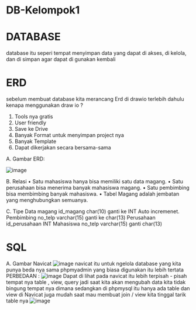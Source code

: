 # DB-Kelompok1

# DATABASE 
database itu seperi tempat menyimpan data yang dapat di akses, di kelola, dan di simpan agar dapat di gunakan kembali 

# ERD 
sebelum membuat database kita merancang Erd di drawio terlebih dahulu
kenapa menggunakan draw io ?
1. Tools nya gratis 
2. User friendly
3. Save ke Drive
4. Banyak Format untuk menyimpan project nya 
5. Banyak Template 
6. Dapat dikerjakan secara bersama-sama 

A. Gambar ERD: 

![image](https://github.com/user-attachments/assets/81f8c7a6-30df-4021-af16-6ed17a41fbf3)

B. Relasi 
•	Satu mahasiswa hanya bisa memiliki satu data magang.
•	Satu perusahaan bisa menerima banyak mahasiswa magang.
•	Satu pembimbing bisa membimbing banyak mahasiswa.
•	Tabel Magang adalah jembatan yang menghubungkan semuanya.

C. Tipe Data 
magang 
id_magang char(10) ganti ke INT Auto incremenet. 
Pembimbing 
no_telp varchar(15) ganti ke char(13) 
Perusahaan 
id_perusahaan INT 
Mahasiswa 
no_telp varchar(15) ganti char(13)

# SQL 
A. Gambar Navicat 
![image](https://github.com/user-attachments/assets/63fdc9f1-fccd-4dde-bf9d-23eae483864f)
navicat itu untuk ngelola database yang kita punya beda nya sama phpmyadmin yang biasa digunakan itu lebih tertata 
PERBEDAAN : 
 ![image](https://github.com/user-attachments/assets/568efd72-7890-419b-b753-83e1eff8bbf1)
Dapat di lihat pada navicat itu lebih terpisah - pisah tempat nya 
table , view, query jadi saat kita akan mengubah data kita tidak bingung tempat nya dimana 
sedangkan di phpmysql itu hanya ada table dan view 
di Navicat juga mudah saat mau membuat join / view kita tinggal tarik table nya 
![image](https://github.com/user-attachments/assets/db2c038e-8fe3-46bf-a8ef-9d09f54a7881)
